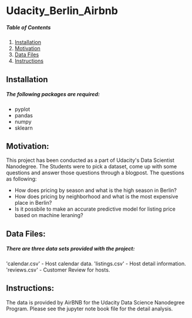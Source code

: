 # Udacity_Berlin_Airbnb

##### Table of Contents 

1. [Installation](#installation)  
2. [Motivation](#motivation)  
3. [Data Files](#datafiles) 
4. [Instructions](#instructions) 
   

## Installation <a name="installation"/>
##### The following packages are required:
- pyplot
- pandas
- numpy
- sklearn


## Motivation: <a name="motivation"/>
This project has been conducted as a part of Udacity's Data Scientist Nanodegree. The Students were to pick a dataset, come up with 
some questions and answer those questions through a blogpost. The questions as following:
- How does pricing by season and what is the high season in Berlin?
- How does pricing by neighborhood and what is the most expensive place in Berlin? 
- Is it possbile to make an accurate predictive model for listing price based on machine leraning?

## Data Files: <a name="datafiles"/>
##### There are three data sets provided with the project:
'calendar.csv' - Host calendar data.
'listings.csv' - Host detail information.
'reviews.csv' - Customer Review for hosts.

## Instructions: <a name="instructions"/>
The data is provided by AirBNB for the Udacity Data Science Nanodegree Program. Please see the jupyter note book file for the detail analysis.

